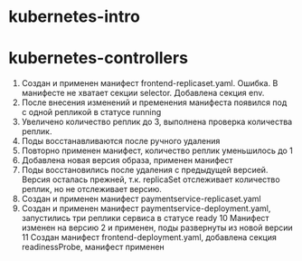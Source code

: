 # kubernetes-intro

# kubernetes-controllers
1. Создан и применен манифест frontend-replicaset.yaml. Ошибка. В манифесте не хватает секции selector. Добавлена секция env.
2. После внесения изменений и пременения манифеста появился под с одной репликой в статусе running
3. Увеличено количество реплик до 3, выполнена проверка количества реплик.
4. Поды восстанавливаются после ручного удаления
5. Повторно применен манифест, количество реплик уменьшилось до 1
6. Добавлена новая версия образа, применен манифест
7. Поды восстановились после удаления с предыдущей версией. Версия осталась прежней, т.к. replicaSet отслеживает количество реплик, но не отслеживает версию.
8. Создан и применен манифест paymentservice-replicaset.yaml
9. Создан и применен манифест paymentservice-deployment.yaml, запустились три реплики сервиса в статусе ready
10 Манифест изменен на версию 2 и применен, поды развернуты из новой версии
11 Создан манифест frontend-deployment.yaml, добавлена секция readinessProbe, манифест применен

